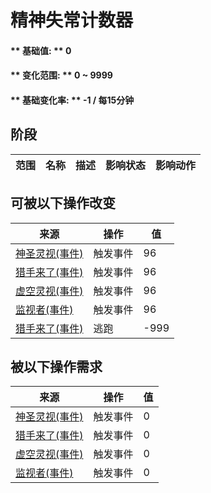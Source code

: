 # 精神失常计数器  
#### ** 基础值: ** 0   
#### ** 变化范围: ** 0 ~ 9999  
#### ** 基础变化率: ** -1 / 每15分钟   
## 阶段  
范围  |  名称  |  描述  |  影响状态  |  影响动作  
----  |  ----  |  ----  |  ----  |  ----  
## 可被以下操作改变  
来源  |  操作  |  值  
----  |  ----  |  ----  
[神圣灵视(事件)](Event_GodExperience1a.md)  |  触发事件  |  96  
[猎手来了(事件)](Event_HunterFight.md)  |  触发事件  |  96  
[虚空灵视(事件)](Event_VoidExperience1a.md)  |  触发事件  |  96  
[监视者(事件)](Event_WatchedExperience1a.md)  |  触发事件  |  96  
[猎手来了(事件)](Event_HunterFight.md)  |  逃跑  |  -999  
## 被以下操作需求  
来源  |  操作  |  值  
----  |  ----  |  ----  
[神圣灵视(事件)](Event_GodExperience1a.md)  |  触发事件  |  0  
[猎手来了(事件)](Event_HunterFight.md)  |  触发事件  |  0  
[虚空灵视(事件)](Event_VoidExperience1a.md)  |  触发事件  |  0  
[监视者(事件)](Event_WatchedExperience1a.md)  |  触发事件  |  0  


<script>document.title="精神失常计数器 - 卡牌生存百科 Card Survival Wiki";</script>
